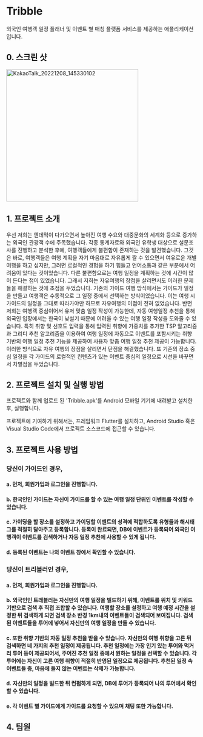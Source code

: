 # Tribble

외국인 여행객 일정 플래너 및 이벤트 별 매칭 플랫폼 서비스를 제공하는 애플리케이션입니다.

## 0. 스크린 샷
<img width="348" alt="KakaoTalk_20221208_145330102" src="https://user-images.githubusercontent.com/66731007/208088946-7fd8a908-c0f5-4554-b527-6cc35ee83a4e.png">

## 1. 프로젝트 소개
우선 저희는 엔데믹이 다가오면서 높아진 여행 수요와 대중문화의 세계화 등으로 증가하는 외국인 관광객 수에 주목했습니다. 각종 통계자료와 외국인 유학생 대상으로 설문조사를 진행하고 분석한 후에, 여행객들에게 불편함이 존재하는 것을 발견했습니다. 그것은 바로, 여행객들은 여행 계획을 자기 마음대로 자유롭게 짤 수 있으면서 여유로운 개별 여행을 하고 싶지만, 그러면 로컬적인 경험을 하기 힘들고 언어소통과 같은 부분에서 어려움이 있다는 것이었습니다. 다른 불편함으로는 여행 일정을 계획하는 것에 시간이 많이 든다는 점이 있었습니다. 그래서 저희는 자유여행의 장점을 살리면서도 이러한 문제들을 해결하는 것에 초점을 두었습니다. 기존의 가이드 여행 방식에서는 가이드가 일정을 만들고 여행객은 수동적으로 그 일정 중에서 선택하는 방식이었습니다. 이는 여행 시 가이드의 일정을 그대로 따라가야만 하므로 자유여행의 이점이 전혀 없었습니다. 반면 저희는 여행객 중심이어서 유저 맞춤 일정 작성이 가능한데, 자동 여행일정 추천을 통해 외국인 입장에서는 한국이 낯설기 때문에 어려울 수 있는 여행 일정 작성을 도와줄 수 있습니다. 특히 취향 및 선호도 입력을 통해 입력된 취향에 가중치를 추가한 TSP 알고리즘과 그리디 추천 알고리즘을 이용하여 여행 일정에 자동으로 이벤트를 포함시키는 취향 기반의 여행 일정 추천 기능을 제공하여 사용자 맞춤 여행 일정 추천 제공이 가능합니다. 이러한 방식으로 자유 여행의 장점을 살리면서 단점을 해결했습니다. 또 기존의 장소 중심 일정을 각 가이드의 로컬적인 컨텐츠가 있는 이벤트 중심의 일정으로 시선을 바꾸면서 차별점을 두었습니다.

## 2. 프로젝트 설치 및 실행 방법
프로젝트와 함께 업로드 된 'Tribble.apk'를 Android 모바일 기기에 내려받고 설치한 후, 실행합니다.

프로젝트에 기여하기 위해서는, 프레임워크 Flutter를 설치하고, Android Studio 혹은 Visual Studio Code에서 프로젝트 소스코드에 접근할 수 있습니다.

## 3. 프로젝트 사용 방법
### 당신이 가이드인 경우,
  #### a. 먼저, 회원가입과 로그인을 진행합니다.

  #### b. 한국인인 가이드는 자신이 가이드를 할 수 있는 여행 일정 단위인 이벤트를 작성할 수 있습니다. 
  
  #### c. 가이딩을 할 장소를 설정하고 가이딩할 이벤트의 성격에 적합하도록 유형들과 해시태그를 적절히 달아주고 등록합니다. 등록이 완료되면, DB에 이벤트가 등록되어 외국인 여행객이 이벤트를 검색하거나 자동 일정 추천에 사용할 수 있게 됩니다.
   
  #### d. 등록된 이벤트는 나의 이벤트 창에서 확인할 수 있습니다.


### 당신이 트리블러인 경우,
  #### a. 먼저, 회원가입과 로그인을 진행합니다.
  #### b.  외국인인 트래블러는 자신만의 여행 일정을 빌드하기 위해, 이벤트를 위치 및 키워드 기반으로 검색 후 직접 조합할 수 있습니다. 여행할 장소를 설정하고 여행 예정 시간을 설정한 뒤 검색하게 되면 검색 장소 반경 1km내의 이벤트들이 검색되어 보여집니다. 검색된 이벤트들을 투어에 넣어서 자신만의 여행 일정을 만들 수 있습니다. 
  #### c. 또한 취향 기반의 자동 일정 추천을 받을 수 있습니다. 자신만의 여행 취향을 고른 뒤 검색하면 네 가지의 추천 일정이 제공됩니다. 추천 일정에는 가장 인기 있는 투어와 먹거리 투어 등이 제공되어서, 주어진 추천 일정 중에서 원하는 일정을 선택할 수 있습니다. 각 투어에는 자신이 고른 여행 취향이 적절히 반영된 일정으로 제공됩니다. 추천된 일정 속 이벤트들 중, 마음에 들지 않는 이벤트는 삭제가 가능합니다. 
  #### d. 자신만의 일정을 빌드한 뒤 컨펌하게 되면, DB에 투어가 등록되어 나의 투어에서 확인할 수 있습니다.
  #### e. 각 이벤트 별 가이드에게 가이드를 요청할 수 있으며 채팅 또한 가능합니다.
  
## 4. 팀원
